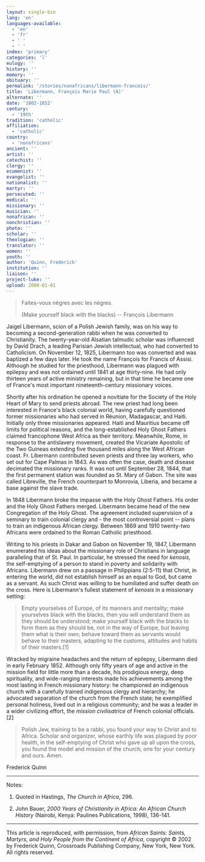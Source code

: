 ```yaml
---
layout: single-bio
lang: 'en'
languages-available:
  - 'en'
  - 'fr'
  - ' '
  - ' '
index: 'primary'
categories: 'l'
eulogy: ''
history: ''
memory: ''
obituary: ''
permalink: '/stories/nonafricans/libermann-francois/'
title: 'Libermann, François Marie Paul (A)'
alternate: ''
date: '1802-1852'
century:
  - '19th'
tradition: 'catholic'
affiliation:
  - 'catholic'
country:
  - 'nonafricans'
ancient: ''
artist: ''
catechist: ''
clergy: ''
ecumenist: ''
evangelist: ''
nationalist: ''
martyr: ''
persecuted: ''
medical: ''
missionary: ''
musician: ''
nonafrican: ''
nonchristian: ''
photo: ''
scholar: ''
theologian: ''
translator: ''
women: ''
youth: ''
author: 'Quinn, Frederick'
institution: ''
liaison: ''
project-luke: ''
upload: 2000-01-01
---
```



> 
> Faites-vous n&egrave;gres avec les n&egrave;gres.
> 
> (Make yourself black with the blacks)
> -- Fran&ccedil;ois Libermann

Jaigel Libermann, scion of a Polish Jewish family, was on his way to becoming a second-generation rabbi when he was converted to Christianity. The twenty-year-old Alsatian talmudic scholar was influenced by David Drach, a leading Parisian Jewish intellectual, who had converted to Catholicism. On November 12, 1825, Libermann too was converted and was baptized a few days later. He took the name Fran&ccedil;ois for Francis of Assisi. Although he studied for the priesthood, Libermann was plagued with epilepsy and was not ordained until 1841 at age thirty-nine. He had only thirteen years of active ministry remaining, but in that time he became one of France's most important nineteenth-century missionary voices.

Shortly after his ordination he opened a novitiate for the Society of the Holy Heart of Mary to send priests abroad. The new priest had long been interested in France's black colonial world, having carefully questioned former missionaries who had served in R&eacute;union, Madagascar, and Haiti. Initially only three missionaries appeared. Haiti and Mauritius became off limits for political reasons, and the long-established Holy Ghost Fathers claimed francophone West Africa as their territory. Meanwhile, Rome, in response to the antislavery movement, created the Vicariate Apostolic of the Two Guineas extending five thousand miles along the West African coast. Fr. Libermann contributed seven priests and three lay workers, who set out for Cape Palmas in 1843. As was often the case, death and disease decimated the missionary ranks. It was not until September 28, 1844, that the first permanent station was founded as St. Mary of Gabon. The site was called Libreville, the French counterpart to Monrovia, Liberia, and became a base against the slave trade.

In 1848 Libermann broke the impasse with the Holy Ghost Fathers. His order and the Holy Ghost Fathers merged. Libermann became head of the new Congregation of the Holy Ghost. The agreement included supervision of a seminary to train colonial clergy and -  the most controversial point -- plans to train an indigenous African clergy. Between 1869 and 1910 twenty-two Africans were ordained to the Roman Catholic priesthood.

Writing to his priests in Dakar and Gabon on November 19, 1847, Libermann enumerated his ideas about the missionary role of Christians in language paralleling that of St. Paul. In particular, he stressed the need for *kenosis*, the self-emptying of a person to stand in poverty and solidarity with Africans. Libermann drew on a passage in Philippians (2:5-11) that Christ, in entering the world, did not establish himself as an equal to God, but came as a servant. As such Christ was willing to be humiliated and suffer death on the cross. Here is Libermann's fullest statement of *kenosis* in a missionary setting:

> Empty yourselves of Europe, of its manners and mentality; make yourselves black with the blacks, then you will understand them as they should be understood; make yourself black with the blacks to form them as they should be, not in the way of Europe, but leaving them what is their own; behave toward them as servants would behave to their masters, adapting to the customs, attitudes and habits of their masters.[1]
> 

Wracked by migraine headaches and the return of epilepsy, Libermann died in early February 1852. Although only fifty years of age and active in the mission field for little more than a decade, his prodigious energy, deep spirituality, and wide-ranging interests made his achievements among the most lasting in French missionary history: he championed an indigenous church with a carefully trained indigenous clergy and hierarchy; he advocated separation of the church from the French state; he exemplified personal holiness, lived out in a religious community; and he was a leader in a wider civilizing effort, the *mission civilisatrice* of French colonial officials.[2]

> Polish Jew, training to be a rabbi, you found your way to Christ and to Africa. Scholar and organizer, whose earthly life was plagued by poor health, in the self-emptying of Christ who gave up all upon the cross, you found the model and mission of the church, one for your century and ours. Amen.

Frederick Quinn

---

Notes:

1. Quoted in Hastings, *The Church in Africa*, 296.

2. John Bauer, *2000 Years of Christianity in Africa: An African Church History* (Nairobi, Kenya: Paulines Publications, 1998), 136-141.

---

This article is reproduced, with permission, from *African Saints: Saints, Martyrs, and Holy People from the Continent of Africa*, copyright &copy; 2002 by Frederick Quinn, Crossroads Publishing Company, New York, New York.  All rights reserved.